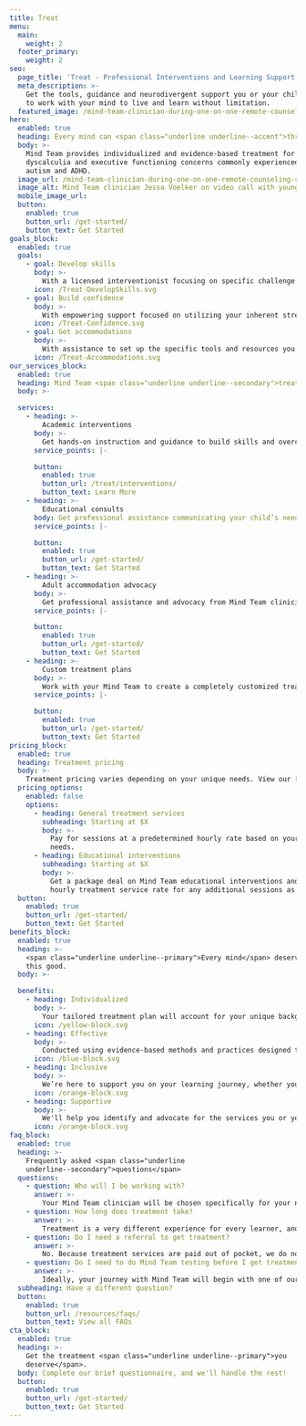 ```yaml
---
title: Treat
menu:
  main:
    weight: 2
  footer_primary:
    weight: 2
seo:
  page_title: 'Treat - Professional Interventions and Learning Support '
  meta_description: >-
    Get the tools, guidance and neurodivergent support you or your child needs
    to work with your mind to live and learn without limitation. 
  featured_image: /mind-team-clinician-during-one-on-one-remote-counseling-session-2.jpg
hero:
  enabled: true
  heading: Every mind can <span class="underline underline--accent">thrive</span>.
  body: >-
    Mind Team provides individualized and evidence-based treatment for dyslexia,
    dyscalculia and executive functioning concerns commonly experienced with
    autism and ADHD.
  image_url: /mind-team-clinician-during-one-on-one-remote-counseling-session-2.jpg
  image_alt: Mind Team clinician Jessa Voelker on video call with young boy during remote reading assessment
  mobile_image_url: 
  button:
    enabled: true
    button_url: /get-started/
    button_text: Get Started
goals_block:
  enabled: true
  goals:
    - goal: Develop skills
      body: >-
        With a licensed interventionist focusing on specific challenge areas such as reading, math and executive functioning.
      icon: /Treat-DevelopSkills.svg
    - goal: Build confidence
      body: >-
        With empowering support focused on utilizing your inherent strengths, rather than trying to “fix” your mind.
      icon: /Treat-Confidence.svg
    - goal: Get accommodations
      body: >-
        With assistance to set up the specific tools and resources you or your child need at school and/or work.
      icon: /Treat-Accommodations.svg
our_services_block:
  enabled: true
  heading: Mind Team <span class="underline underline--secondary">treatment</span> services
  body: >-

  services:
    - heading: >-
        Academic interventions
      body: >-
        Get hands-on instruction and guidance to build skills and overcome challenges in **reading**, **math** or **executive functioning**.
      service_points: |-

      button:
        enabled: true
        button_url: /treat/interventions/
        button_text: Learn More
    - heading: >-
        Educational consults
      body: Get professional assistance communicating your child’s needs with their school and educators with the help of Mind Team clinicians, who will identify and advocate for your child’s accommodation needs.
      service_points: |-

      button:
        enabled: true
        button_url: /get-started/
        button_text: Get Started
    - heading: >-
        Adult accommodation advocacy
      body: >-
        Get professional assistance and advocacy from Mind Team clinicians to set up the professional and educational accommodations you need at work or university.
      service_points: |-

      button:
        enabled: true
        button_url: /get-started/
        button_text: Get Started
    - heading: >-
        Custom treatment plans
      body: >-
        Work with your Mind Team to create a completely customized treatment plan for you or your child to improve various skills and overcome challenges.
      service_points: |-

      button:
        enabled: true
        button_url: /get-started/
        button_text: Get Started
pricing_block:
  enabled: true
  heading: Treatment pricing
  body: >-
    Treatment pricing varies depending on your unique needs. View our [intervention pages](/treat/interventions/) for individual intervention package pricing. For all other treatment services, get started by filling out our brief questionnaire and we will provide you with an accurate quote.
  pricing_options:
    enabled: false
    options:
      - heading: General treatment services
        subheading: Starting at $X
        body: >-
          Pay for sessions at a predetermined hourly rate based on your unique
          needs.
      - heading: Educational interventions
        subheading: Starting at $X
        body: >-
          Get a package deal on Mind Team educational interventions and pay an
          hourly treatment service rate for any additional sessions as needed.
  button:
    enabled: true
    button_url: /get-started/
    button_text: Get Started
benefits_block:
  enabled: true
  heading: >-
    <span class="underline underline--primary">Every mind</span> deserves treatment
    this good.
  body: >-

  benefits:
    - heading: Individualized
      body: >-
        Your tailored treatment plan will account for your unique background, history, strengths and challenges.
      icon: /yellow-block.svg
    - heading: Effective
      body: >-
        Conducted using evidence-based methods and practices designed to give you/your child the skills and confidence to thrive long after the final treatment session.
      icon: /blue-block.svg
    - heading: Inclusive
      body: >-
        We’re here to support you on your learning journey, whether you have an official condition diagnosis or not.
      icon: /orange-block.svg
    - heading: Supportive
      body: >-
        We'll help you identify and advocate for the services you or your child need to thrive at school and/or work.
      icon: /orange-block.svg
faq_block:
  enabled: true
  heading: >-
    Frequently asked <span class="underline
    underline--secondary">questions</span>
  questions:
    - question: Who will I be working with?
      answer: >-
        Your Mind Team clinician will be chosen specifically for your needs from our multidisciplinary team of interventionists, school psychologists and more.
    - question: How long does treatment take?
      answer: >-
        Treatment is a very different experience for every learner, and timing can vary. We’ll work with you to create a custom treatment timeline based on your needs.
    - question: Do I need a referral to get treatment?
      answer: >-
        No. Because treatment services are paid out of pocket, we do not require referrals or official condition diagnoses to schedule Mind Team treatment services.
    - question: Do I need to do Mind Team testing before I get treatment?
      answer: >-
        Ideally, your journey with Mind Team will begin with one of our professional assessments to diagnose applicable conditions and identify other key information that will be extremely beneficial to the treatment process. However, it is not a requirement to get a Mind Team test before starting treatment.
  subheading: Have a different question?
  button:
    enabled: true
    button_url: /resources/faqs/
    button_text: View all FAQs
cta_block:
  enabled: true
  heading: >-
    Get the treatment <span class="underline underline--primary">you
    deserve</span>.
  body: Complete our brief questionnaire, and we'll handle the rest!
  button:
    enabled: true
    button_url: /get-started/
    button_text: Get Started
---
```

